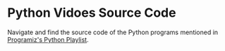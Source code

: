 # Python Vidoes Source Code

Navigate and find the source code of the Python programs mentioned in [Programiz's Python Playlist](https://www.youtube.com/channel/UCREFp3D_n8JfcDonlm7Mpyw "Programiz's Youtube Channel").
